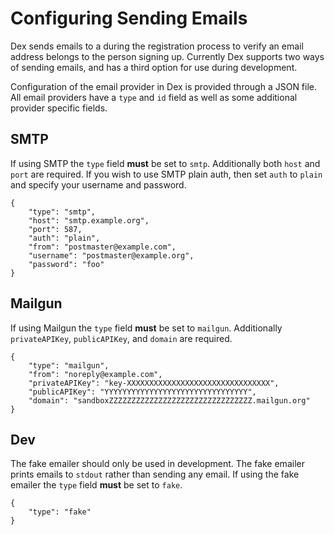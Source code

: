 # Configuring Sending Emails

Dex sends emails to a during the registration process to verify an email
address belongs to the person signing up. Currently Dex supports two ways of
sending emails, and has a third option for use during development.

Configuration of the email provider in Dex is provided through a JSON file. All
email providers have a `type` and `id` field as well as some additional provider
specific fields.

## SMTP

If using SMTP the `type` field **must** be set to `smtp`. Additionally both
`host` and `port` are required. If you wish to use SMTP plain auth, then
set `auth` to `plain` and specify your username and password.

```
{
    "type": "smtp",
    "host": "smtp.example.org",
    "port": 587,
    "auth": "plain",
    "from": "postmaster@example.com",
    "username": "postmaster@example.org",
    "password": "foo"
}
```

## Mailgun

If using Mailgun the `type` field **must** be set to `mailgun`. Additionally
`privateAPIKey`, `publicAPIKey`, and `domain` are required.

```
{
    "type": "mailgun",
    "from": "noreply@example.com",
    "privateAPIKey": "key-XXXXXXXXXXXXXXXXXXXXXXXXXXXXXXXX",
    "publicAPIKey": "YYYYYYYYYYYYYYYYYYYYYYYYYYYYYYYY",
    "domain": "sandboxZZZZZZZZZZZZZZZZZZZZZZZZZZZZZZZZ.mailgun.org"
}
```

## Dev

The fake emailer should only be used in development. The fake emailer
prints emails to `stdout` rather than sending any email. If using the fake
emailer the `type` field **must** be set to `fake`.

```
{
    "type": "fake"
}
```
